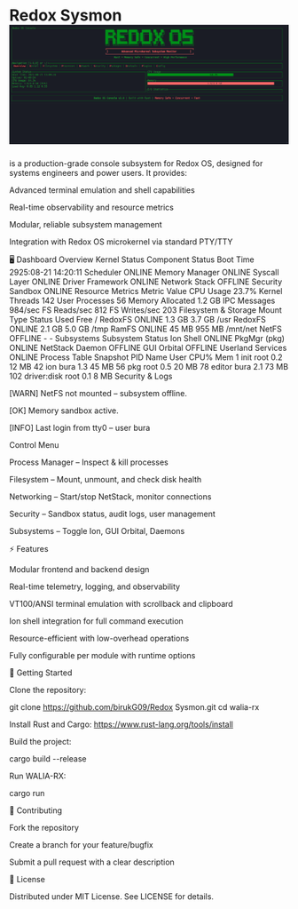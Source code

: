 ﻿# Redox Sysmon ![img alt](https://github.com/birukG09/redox-sysmon/blob/9fbffe44065ccacb2d6f64e0f09175f1cd14da82/45555.png)
is a production-grade console subsystem for Redox OS, designed for systems engineers and power users. It provides:

Advanced terminal emulation and shell capabilities

Real-time observability and resource metrics

Modular, reliable subsystem management

Integration with Redox OS microkernel via standard PTY/TTY

🖥️ Dashboard Overview
Kernel Status
Component	Status
Boot Time	2925:08-21 14:20:11
Scheduler	ONLINE
Memory Manager	ONLINE
Syscall Layer	ONLINE
Driver Framework	ONLINE
Network Stack	OFFLINE
Security Sandbox	ONLINE
Resource Metrics
Metric	Value
CPU Usage	23.7%
Kernel Threads	142
User Processes	56
Memory Allocated	1.2 GB
IPC Messages	984/sec
FS Reads/sec	812
FS Writes/sec	203
Filesystem & Storage
Mount	Type	Status	Used	Free
/	RedoxFS	ONLINE	1.3 GB	3.7 GB
/usr	RedoxFS	ONLINE	2.1 GB	5.0 GB
/tmp	RamFS	ONLINE	45 MB	955 MB
/mnt/net	NetFS	OFFLINE	-	-
Subsystems
Subsystem	Status
Ion Shell	ONLINE
PkgMgr (pkg)	ONLINE
NetStack Daemon	OFFLINE
GUI Orbital	OFFLINE
Userland Services	ONLINE
Process Table Snapshot
PID	Name	User	CPU%	Mem
1	init	root	0.2	12 MB
42	ion	bura	1.3	45 MB
56	pkg	root	0.5	20 MB
78	editor	bura	2.1	73 MB
102	driver:disk	root	0.1	8 MB
Security & Logs

[WARN] NetFS not mounted – subsystem offline.

[OK] Memory sandbox active.

[INFO] Last login from tty0 – user bura

Control Menu

Process Manager – Inspect & kill processes

Filesystem – Mount, unmount, and check disk health

Networking – Start/stop NetStack, monitor connections

Security – Sandbox status, audit logs, user management

Subsystems – Toggle Ion, GUI Orbital, Daemons

⚡ Features

Modular frontend and backend design

Real-time telemetry, logging, and observability

VT100/ANSI terminal emulation with scrollback and clipboard

Ion shell integration for full command execution

Resource-efficient with low-overhead operations

Fully configurable per module with runtime options

📂 Getting Started

Clone the repository:

git clone https://github.com/birukG09/Redox Sysmon.git
cd walia-rx


Install Rust and Cargo:
https://www.rust-lang.org/tools/install

Build the project:

cargo build --release


Run WALIA-RX:

cargo run

📝 Contributing

Fork the repository

Create a branch for your feature/bugfix

Submit a pull request with a clear description

📄 License

Distributed under MIT License. See LICENSE for details.


